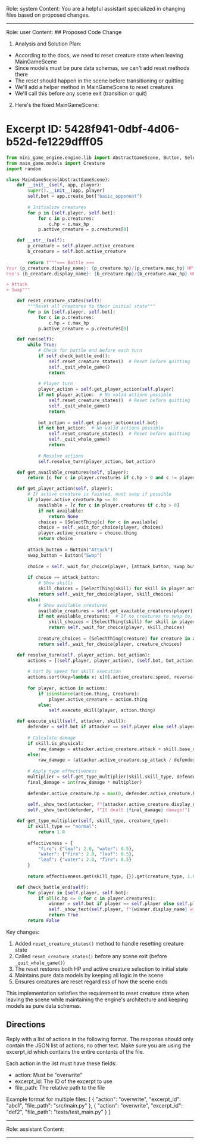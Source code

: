 Role: system
Content: You are a helpful assistant specialized in changing files based on proposed changes.
__________________
Role: user
Content: ## Proposed Code Change
1. Analysis and Solution Plan:
- According to the docs, we need to reset creature state when leaving MainGameScene
- Since models must be pure data schemas, we can't add reset methods there
- The reset should happen in the scene before transitioning or quitting
- We'll add a helper method in MainGameScene to reset creatures
- We'll call this before any scene exit (transition or quit)

2. Here's the fixed MainGameScene:

# Excerpt ID: 5428f941-0dbf-4d06-b52d-fe1229dfff05
```python main_game/scenes/main_game_scene.py
from mini_game_engine.engine.lib import AbstractGameScene, Button, SelectThing
from main_game.models import Creature
import random

class MainGameScene(AbstractGameScene):
    def __init__(self, app, player):
        super().__init__(app, player)
        self.bot = app.create_bot("basic_opponent")
        
        # Initialize creatures
        for p in [self.player, self.bot]:
            for c in p.creatures:
                c.hp = c.max_hp
            p.active_creature = p.creatures[0]

    def __str__(self):
        p_creature = self.player.active_creature
        b_creature = self.bot.active_creature
        
        return f"""=== Battle ===
Your {p_creature.display_name}: {p_creature.hp}/{p_creature.max_hp} HP
Foe's {b_creature.display_name}: {b_creature.hp}/{b_creature.max_hp} HP

> Attack
> Swap"""

    def reset_creature_states(self):
        """Reset all creatures to their initial state"""
        for p in [self.player, self.bot]:
            for c in p.creatures:
                c.hp = c.max_hp
            p.active_creature = p.creatures[0]

    def run(self):
        while True:
            # Check for battle end before each turn
            if self.check_battle_end():
                self.reset_creature_states()  # Reset before quitting
                self._quit_whole_game()
                return
                
            # Player turn
            player_action = self.get_player_action(self.player)
            if not player_action:  # No valid actions possible
                self.reset_creature_states()  # Reset before quitting
                self._quit_whole_game()
                return
                
            bot_action = self.get_player_action(self.bot)
            if not bot_action:  # No valid actions possible
                self.reset_creature_states()  # Reset before quitting
                self._quit_whole_game()
                return
            
            # Resolve actions
            self.resolve_turn(player_action, bot_action)

    def get_available_creatures(self, player):
        return [c for c in player.creatures if c.hp > 0 and c != player.active_creature]

    def get_player_action(self, player):
        # If active creature is fainted, must swap if possible
        if player.active_creature.hp <= 0:
            available = [c for c in player.creatures if c.hp > 0]
            if not available:
                return None
            choices = [SelectThing(c) for c in available]
            choice = self._wait_for_choice(player, choices)
            player.active_creature = choice.thing
            return choice
            
        attack_button = Button("Attack")
        swap_button = Button("Swap")
        
        choice = self._wait_for_choice(player, [attack_button, swap_button])
        
        if choice == attack_button:
            # Show skills
            skill_choices = [SelectThing(skill) for skill in player.active_creature.skills]
            return self._wait_for_choice(player, skill_choices)
        else:
            # Show available creatures
            available_creatures = self.get_available_creatures(player)
            if not available_creatures:  # If no creatures to swap to, force attack
                skill_choices = [SelectThing(skill) for skill in player.active_creature.skills]
                return self._wait_for_choice(player, skill_choices)
            
            creature_choices = [SelectThing(creature) for creature in available_creatures]
            return self._wait_for_choice(player, creature_choices)

    def resolve_turn(self, player_action, bot_action):
        actions = [(self.player, player_action), (self.bot, bot_action)]
        
        # Sort by speed for skill execution
        actions.sort(key=lambda x: x[0].active_creature.speed, reverse=True)
        
        for player, action in actions:
            if isinstance(action.thing, Creature):
                player.active_creature = action.thing
            else:
                self.execute_skill(player, action.thing)

    def execute_skill(self, attacker, skill):
        defender = self.bot if attacker == self.player else self.player
        
        # Calculate damage
        if skill.is_physical:
            raw_damage = attacker.active_creature.attack + skill.base_damage - defender.active_creature.defense
        else:
            raw_damage = (attacker.active_creature.sp_attack / defender.active_creature.sp_defense) * skill.base_damage
            
        # Apply type effectiveness
        multiplier = self.get_type_multiplier(skill.skill_type, defender.active_creature.creature_type)
        final_damage = int(raw_damage * multiplier)
        
        defender.active_creature.hp = max(0, defender.active_creature.hp - final_damage)
        
        self._show_text(attacker, f"{attacker.active_creature.display_name} used {skill.display_name}!")
        self._show_text(defender, f"It dealt {final_damage} damage!")

    def get_type_multiplier(self, skill_type, creature_type):
        if skill_type == "normal":
            return 1.0
            
        effectiveness = {
            "fire": {"leaf": 2.0, "water": 0.5},
            "water": {"fire": 2.0, "leaf": 0.5},
            "leaf": {"water": 2.0, "fire": 0.5}
        }
        
        return effectiveness.get(skill_type, {}).get(creature_type, 1.0)

    def check_battle_end(self):
        for player in [self.player, self.bot]:
            if all(c.hp <= 0 for c in player.creatures):
                winner = self.bot if player == self.player else self.player
                self._show_text(self.player, f"{winner.display_name} wins!")
                return True
        return False
```

Key changes:
1. Added `reset_creature_states()` method to handle resetting creature state
2. Called `reset_creature_states()` before any scene exit (before `_quit_whole_game()`)
3. The reset restores both HP and active creature selection to initial state
4. Maintains pure data models by keeping all logic in the scene
5. Ensures creatures are reset regardless of how the scene ends

This implementation satisfies the requirement to reset creature state when leaving the scene while maintaining the engine's architecture and keeping models as pure data schemas.

## Directions
Reply with a list of actions in the following format. The response should only contain the JSON list of actions, no other text.
Make sure you are using the excerpt_id which contains the entire contents of the file.

Each action in the list must have these fields:
- action: Must be "overwrite"
- excerpt_id: The ID of the excerpt to use
- file_path: The relative path to the file

Example format for multiple files:
[
    {
        "action": "overwrite",
        "excerpt_id": "abc1",
        "file_path": "src/main.py"
    },
    {
        "action": "overwrite",
        "excerpt_id": "def2",
        "file_path": "tests/test_main.py"
    }
]
__________________
Role: assistant
Content: 
__________________
